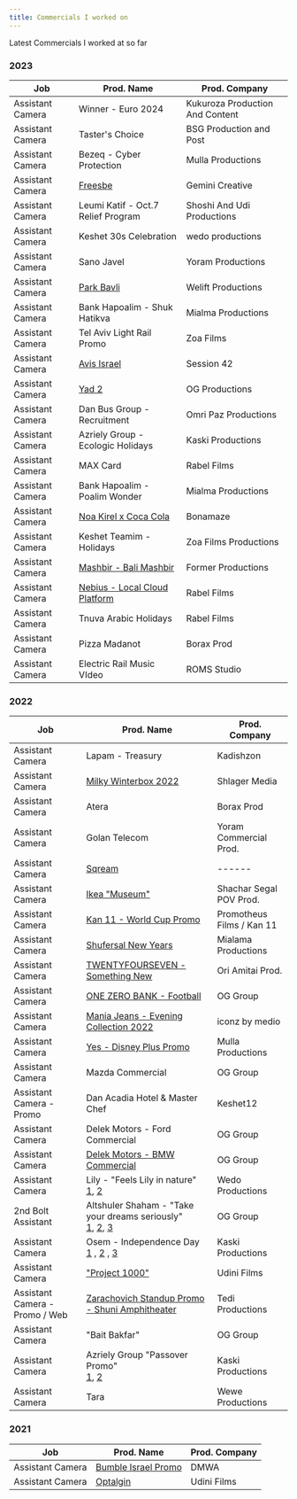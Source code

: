 ```yaml
---
title: Commercials I worked on 
---
```

 Latest Commercials I worked at so far 
### 2023
| Job| Prod. Name | Prod. Company |
| ------ | ------ | ------ |
| Assistant Camera | Winner - Euro 2024 | Kukuroza Production And Content
| Assistant Camera | Taster's Choice | BSG Production and Post
| Assistant Camera | Bezeq - Cyber Protection | Mulla Productions
| Assistant Camera | [Freesbe](https://www.youtube.com/watch?v=9Zfm0cfIb80)| Gemini Creative
| Assistant Camera | Leumi Katif - Oct.7 Relief Program| Shoshi And Udi Productions
| Assistant Camera | Keshet 30s Celebration | wedo productions
| Assistant Camera | Sano Javel | Yoram Productions
| Assistant Camera | [Park Bavli](https://www.youtube.com/watch?v=SAU1VZwPX5o)| Welift Productions
| Assistant Camera | Bank Hapoalim - Shuk Hatikva | Mialma Productions
| Assistant Camera | Tel Aviv Light Rail Promo | Zoa Films
| Assistant Camera | [Avis Israel](https://www.youtube.com/watch?v=3gmNtnWrZLo) | Session 42
| Assistant Camera | [Yad 2](https://www.youtube.com/watch?v=mLOSnkL3PiM) | OG Productions
| Assistant Camera | Dan Bus Group - Recruitment | Omri Paz Productions
| Assistant Camera | Azriely Group - Ecologic Holidays | Kaski Productions
| Assistant Camera | MAX Card | Rabel Films
| Assistant Camera | Bank Hapoalim - Poalim Wonder | Mialma Productions
| Assistant Camera | [Noa Kirel x Coca Cola](https://www.youtube.com/watch?v=-5wcZuV5dTI) | Bonamaze
| Assistant Camera | Keshet Teamim - Holidays | Zoa Films Productions
| Assistant Camera | [Mashbir - Bali Mashbir](https://www.youtube.com/watch?v=XdKrQGYy0ug) | Former Productions
| Assistant Camera | [Nebius - Local Cloud Platform](https://www.youtube.com/watch?v=dkV5xPo4cD0) | Rabel Films
| Assistant Camera | Tnuva Arabic Holidays | Rabel Films
| Assistant Camera | Pizza Madanot | Borax Prod |
| Assistant Camera | Electric Rail Music VIdeo | ROMS Studio |

### 2022
| Job| Prod. Name | Prod. Company |
| ------ | ------ | ------ |
|Assistant Camera | Lapam - Treasury | Kadishzon |
|Assistant Camera  | [Milky Winterbox 2022](https://www.youtube.com/watch?v=Po7XRpoReR0) | Shlager Media |
|Assistant Camera | Atera | Borax Prod |
|Assistant Camera | Golan Telecom | Yoram Commercial Prod. |
|Assistant Camera | [Sqream](https://www.youtube.com/watch?v=YVR6TdiCuvk) | ------ |
|Assistant Camera | [Ikea "Museum"](https://www.youtube.com/watch?v=gV925NqUY24) | Shachar Segal POV Prod. |
|Assistant Camera | [Kan 11 - World Cup Promo](https://www.youtube.com/watch?v=0U2iXhn17y4) | Promotheus Films / Kan 11 |
|Assistant Camera | [Shufersal New Years](https://www.youtube.com/watch?v=Rfi6sWVnU0o) | Mialama Productions |
|Assistant Camera | [TWENTYFOURSEVEN - Something New](https://www.youtube.com/watch?v=Rfi6sWVnU0o) | Ori Amitai Prod. |
|Assistant Camera | [ONE ZERO BANK - Football](https://www.youtube.com/watch?v=sthvXqI_Mmo) | OG Group |
|Assistant Camera |[Mania Jeans - Evening Collection 2022](https://www.youtube.com/watch?v=iT-NtHPEtxI) |iconz by medio
|Assistant Camera |[Yes - Disney Plus Promo](https://www.youtube.com/watch?v=8zw5lRbNIoM) |Mulla Productions
|Assistant Camera |Mazda Commercial|OG Group
|Assistant Camera - Promo| Dan Acadia Hotel & Master Chef | Keshet12
|Assistant Camera |Delek Motors - Ford Commercial |OG Group
|Assistant Camera|[Delek Motors - BMW Commercial](https://www.youtube.com/watch?v=vBkXXZY0HUE) |OG Group
|Assistant Camera |Lily - "Feels Lily in nature" </br> [1](https://www.youtube.com/watch?v=Qft175_X-Hc), [2](https://www.youtube.com/watch?v=br0vvf17ajU)|Wedo Productions
|2nd Bolt Assistant |Altshuler Shaham - "Take your dreams seriously" </br> [1](https://www.youtube.com/watch?v=JoLv5ZHDTTs), [2](https://www.youtube.com/watch?v=5aoL826BH5g), [3](https://www.youtube.com/watch?v=XnnQXpKOvIQ)|OG Group
|Assistant Camera |Osem - Independence Day </br>[1](https://www.youtube.com/watch?v=YTDVb5zY8WM) , [2](https://www.youtube.com/watch?v=XxG-oHptwx8) , [3](https://www.youtube.com/watch?v=GUbreiLr4FY)|Kaski Productions
|Assistant Camera |["Project 1000"](https://www.youtube.com/watch?v=wznVzg62Mqs)|Udini Films
|Assistant Camera - Promo / Web|[Zarachovich Standup Promo - Shuni Amphitheater](https://www.youtube.com/watch?v=MeJFdYUmZ5c) | Tedi Productions
|Assistant Camera |"Bait Bakfar"|OG Group
|Assistant Camera |Azriely Group "Passover Promo"</br> [1](https://www.youtube.com/watch?v=KV-gX-Zjue4), [2](https://www.youtube.com/watch?v=_jpwtbFctHo)| Kaski Productions
|Assistant Camera |Tara|Wewe Productions

### 2021
| Job| Prod. Name | Prod. Company |
| ------ | ------ | ------ |
|Assistant Camera |[Bumble Israel Promo](https://www.youtube.com/watch?v=W7mNQEq9nMA)|DMWA
|Assistant Camera |[Optalgin](https://www.youtube.com/watch?v=LNXOVNBEIxg) | Udini Films


